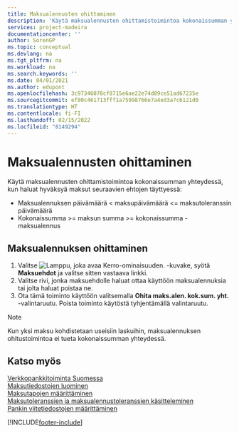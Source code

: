 ```yaml
---
title: Maksualennusten ohittaminen
description: 'Käytä maksualennusten ohittamistoimintoa kokonaissumman yhteydessä, kun haluat hyväksyä maksut seuraavien ehtojen täyttyessä:'
services: project-madeira
documentationcenter: ''
author: SorenGP
ms.topic: conceptual
ms.devlang: na
ms.tgt_pltfrm: na
ms.workload: na
ms.search.keywords: ''
ms.date: 04/01/2021
ms.author: edupont
ms.openlocfilehash: 3c97346078cf8715e6ae22e74d89ce51ad67235e
ms.sourcegitcommit: ef80c461713fff1a75998766e7a4ed3a7c6121d0
ms.translationtype: HT
ms.contentlocale: fi-FI
ms.lasthandoff: 02/15/2022
ms.locfileid: "8149294"
---
```

# <a name="disregard-payment-discounts"></a>Maksualennusten ohittaminen
Käytä maksualennusten ohittamistoimintoa kokonaissumman yhteydessä, kun haluat hyväksyä maksut seuraavien ehtojen täyttyessä:  

- Maksualennuksen päivämäärä < maksupäivämäärä <= maksutoleranssin päivämäärä  
- Kokonaissumma >= maksun summa >= kokonaissumma - maksualennus  

## <a name="to-disregard-a-payment-discount"></a>Maksualennuksen ohittaminen  

1.  Valitse ![Lamppu, joka avaa Kerro-ominaisuuden.](../../media/ui-search/search_small.png "Kerro, mitä haluat tehdä") -kuvake, syötä **Maksuehdot** ja valitse sitten vastaava linkki.  
2.  Valitse rivi, jonka maksuehdolle haluat ottaa käyttöön maksualennuksia tai jolta haluat poistaa ne.  
3.  Ota tämä toiminto käyttöön valitsemalla **Ohita maks.alen. kok.sum. yht.** -valintaruutu. Poista toiminto käytöstä tyhjentämällä valintaruutu.  

> [!NOTE]  
>  Kun yksi maksu kohdistetaan useisiin laskuihin, maksualennuksen ohitustoimintoa ei tueta kokonaissumman yhteydessä.  

## <a name="see-also"></a>Katso myös  
[Verkkopankkitoiminta Suomessa](electronic-banking-in-finland.md)   
[Maksutiedostojen luominen](how-to-generate-payment-files.md)   
[Maksutapojen määrittäminen](../../finance-payment-methods.md)  
[Maksutoleranssien ja maksualennustoleranssien käsitteleminen](../../finance-payment-tolerance-and-payment-discount-tolerance.md)     
[Pankin viitetiedostojen määrittäminen](how-to-set-up-bank-reference-files.md)


[!INCLUDE[footer-include](../../includes/footer-banner.md)]
